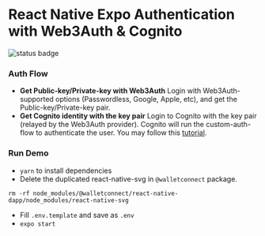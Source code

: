 # React Native Expo Authentication with Web3Auth & Cognito

![status badge](https://badgen.net/badge/status/in_dev/yellow)

### Auth Flow
- **Get Public-key/Private-key with Web3Auth**
Login with Web3Auth-supported options (Passwordless, Google, Apple, etc), and get the Public-key/Private-key pair.
- **Get Cognito identity with the key pair**
Login to Cognito with the key pair (relayed by the Web3Auth provider). Cognito will run the custom-auth-flow to authenticate the user. You may follow this [tutorial](https://davbarrick.medium.com/how-to-build-a-serverless-web3-wallet-login-like-opensea-with-metamask-and-cognito-eb93c723f4de).


### Run Demo

- `yarn` to install dependencies
- Delete the duplicated react-native-svg in `@walletconnect` package.
```shell
rm -rf node_modules/@walletconnect/react-native-dapp/node_modules/react-native-svg
```
- Fill `.env.template` and save as `.env`
- `expo start`
